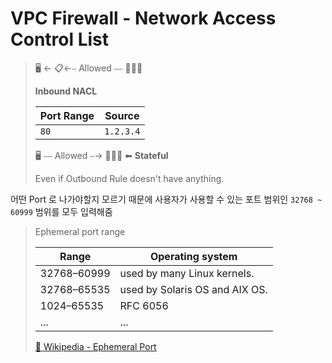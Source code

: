 # VPC Firewall - Network Access Control List


>    🖥️ ← 📋←⎯ Allowed ⎯⎯   👩🏻‍💻
>
>  **Inbound NACL**
>
>  | Port Range | Source    |
> |------------|-----------|
> | `80`       | `1.2.3.4` |
>
>
>    🖥️  ⎯⎯ Allowed ⎯→   👩🏻‍💻  ⬅ **Stateful**
>
>  Even if Outbound Rule doesn't have anything.


어떤 Port 로 나가야할지 모르기 때문에 
사용자가 사용할 수 있는 포트 범위인 `32768 ~ 60999` 범위를 모두 입력해줌

> Ephemeral port range
> 
> | Range	      | Operating system               |
> |-------------|--------------------------------|
> | 32768–60999 | used by many Linux kernels.    |
> | 32768–65535 | used by Solaris OS and AIX OS. |
> | 1024–65535  | RFC 6056                       |
> | ...         | ...                            |
> 
> [🔗 Wikipedia - Ephemeral Port](https://en.wikipedia.org/wiki/Ephemeral_port)
	
	
	




